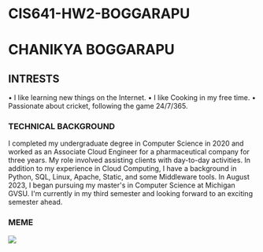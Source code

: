 # CIS641-HW2-BOGGARAPU

# CHANIKYA BOGGARAPU

## INTRESTS

•	I like learning new things on the Internet.
•	I like Cooking in my free time.
•	Passionate about cricket, following the game 24/7/365.
### TECHNICAL BACKGROUND

I completed my undergraduate degree in Computer Science in 2020 and worked as an Associate Cloud Engineer for a pharmaceutical company for three years. My role involved assisting clients with day-to-day activities. In addition to my experience in Cloud Computing, I have a background in Python, SQL, Linux, Apache, Static, and some Middleware tools. In August 2023, I began pursuing my master's in Computer Science at Michigan GVSU. I'm currently in my third semester and looking forward to an exciting semester ahead.

### MEME

<img src = "https://assets.telegraphindia.com/telegraph/2023/Mar/1678836965_57c7769197215ff88fbbb4b52c34856d.gif">

